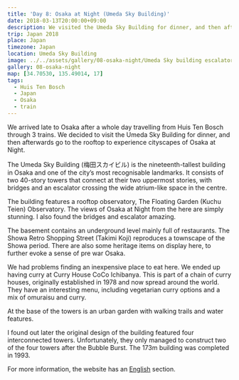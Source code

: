 ```yaml
---
title: 'Day 8: Osaka at Night (Umeda Sky Building)'
date: 2018-03-13T20:00:00+09:00
description: We visited the Umeda Sky Building for dinner, and then afterwards go to the rooftop to experience cityscapes of Osaka at Night.
trip: Japan 2018
place: Japan
timezone: Japan
location: Umeda Sky Building
image: ../../assets/gallery/08-osaka-night/Umeda Sky building escalators.jpeg
gallery: 08-osaka-night
map: [34.70530, 135.49014, 17]
tags:
  - Huis Ten Bosch
  - Japan
  - Osaka
  - train
---
```


We arrived late to Osaka after a whole day travelling from Huis Ten Bosch through 3 trains. We decided to visit the Umeda Sky Building for dinner, and then afterwards go to the rooftop to experience cityscapes of Osaka at Night.

The Umeda Sky Building (梅田スカイビル) is the nineteenth-tallest building in Osaka and one of the city’s most recognisable landmarks. It consists of two 40-story towers that connect at their two uppermost stories, with bridges and an escalator crossing the wide atrium-like space in the centre.

The building features a rooftop observatory, The Floating Garden (Kuchu Teien) Observatory. The views of Osaka at Night from the here are simply stunning. I also found the bridges and escalator amazing.

The basement contains an underground level mainly full of restaurants. The Showa Retro Shopping Street (Takimi Koji) reproduces a townscape of the Showa period. There are also some heritage items on display here, to further evoke a sense of pre war Osaka.

We had problems finding an inexpensive place to eat here. We ended up having curry at Curry House CoCo Ichibanya. This is part of a chain of curry houses, originally established in 1978 and now spread around the world. They have an interesting menu, including vegetarian curry options and a mix of omuraisu and curry.

At the base of the towers is an urban garden with walking trails and water features.

I found out later the original design of the building featured four interconnected towers. Unfortunately, they only managed to construct two of the four towers after the Bubble Burst. The 173m building was completed in 1993.

For more information, the website has an [English](https://www.skybldg.co.jp/en/) section.

